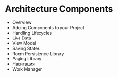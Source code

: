 # Architecture Components 

- Overview 
- Adding Components to your Project 
- Handling Lifecycles 
- Live Data 
- View Model 
- Saving States 
- Room Persistence Library 
- Paging Library 
- [Навигация](/navigation/navigation-implementing.md)
- Work Manager
